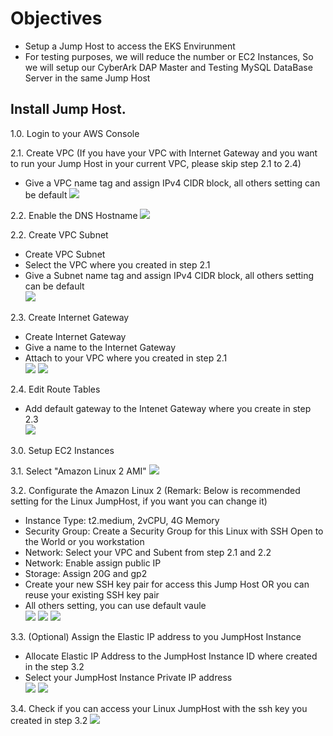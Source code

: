 # Objectives
- Setup a Jump Host to access the EKS Envirunment
- For testing purposes, we will reduce the number or EC2 Instances, So we will setup our CyberArk DAP Master and Testing MySQL DataBase Server in the same Jump Host

## Install Jump Host.
1.0. Login to your AWS Console

2.1. Create VPC (If you have your VPC with Internet Gateway and you want to run your Jump Host in your current VPC, please skip step 2.1 to 2.4)
- Give a VPC name tag and assign IPv4 CIDR block, all others setting can be default
     ![](https://github.com/ivanckleecity/CyberArk-DAP-EKS-Lap-2021/blob/main/images/00-01-vpc-setup01.PNG)

2.2. Enable the DNS Hostname 
     ![](https://github.com/ivanckleecity/CyberArk-DAP-EKS-Lap-2021/blob/main/images/00-01-vpc-setup03.PNG)

2.2. Create VPC Subnet 
- Create VPC Subnet
- Select the VPC where you created in step 2.1
- Give a Subnet name tag and assign IPv4 CIDR block, all others setting can be default                                                                             
     ![](https://github.com/ivanckleecity/CyberArk-DAP-EKS-Lap-2021/blob/main/images/00-01-vpc-setup02.PNG)

2.3. Create Internet Gateway
- Create Internet Gateway
- Give a name to the Internet Gateway
- Attach to your VPC where you created in step 2.1                                                              
![](https://github.com/ivanckleecity/CyberArk-DAP-EKS-Lap-2021/blob/main/images/00-03-EC2_Linux_Setup06.PNG)
![](https://github.com/ivanckleecity/CyberArk-DAP-EKS-Lap-2021/blob/main/images/00-03-EC2_Linux_Setup07.PNG)

2.4. Edit Route Tables
- Add default gateway to the Intenet Gateway where you create in step 2.3                                              
![](https://github.com/ivanckleecity/CyberArk-DAP-EKS-Lap-2021/blob/main/images/00-03-EC2_Linux_Setup08.PNG)

3.0. Setup EC2 Instances

3.1. Select "Amazon Linux 2 AMI"
    ![](https://github.com/ivanckleecity/CyberArk-DAP-EKS-Lap-2021/blob/main/images/00-01-Amazon_Linux_2_AMI.PNG)

3.2. Configurate the Amazon Linux 2 (Remark: Below is recommended setting for the Linux JumpHost, if you want you can change it)
- Instance Type: t2.medium, 2vCPU, 4G Memory
- Security Group: Create a Security Group for this Linux with SSH Open to the World or you workstation
- Network: Select your VPC and Subent from step 2.1 and 2.2
- Network: Enable assign public IP
- Storage: Assign 20G and gp2
- Create your new SSH key pair for access this Jump Host OR you can reuse your existing SSH key pair
- All others setting, you can use default vaule                                                                        
![](https://github.com/ivanckleecity/CyberArk-DAP-EKS-Lap-2021/blob/main/images/00-03-EC2_Linux_Setup01.PNG)
![](https://github.com/ivanckleecity/CyberArk-DAP-EKS-Lap-2021/blob/main/images/00-03-EC2_Linux_Setup02.PNG)
![](https://github.com/ivanckleecity/CyberArk-DAP-EKS-Lap-2021/blob/main/images/00-03-EC2_Linux_Setup03.PNG)

3.3. (Optional) Assign the Elastic IP address to you JumpHost Instance
- Allocate Elastic IP Address to the JumpHost Instance ID where created in the step 3.2
- Select your JumpHost Instance Private IP address                                                                           
![](https://github.com/ivanckleecity/CyberArk-DAP-EKS-Lap-2021/blob/main/images/00-03-EC2_Linux_Setup04.PNG)
![](https://github.com/ivanckleecity/CyberArk-DAP-EKS-Lap-2021/blob/main/images/00-03-EC2_Linux_Setup05.PNG)

3.4. Check if you can access your Linux JumpHost with the ssh key you created in step 3.2
![](https://github.com/ivanckleecity/CyberArk-DAP-EKS-Lap-2021/blob/main/images/00-03-EC2_Linux_Setup09.PNG)                                                       
